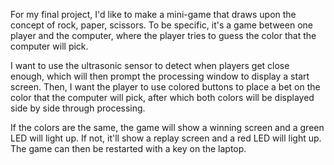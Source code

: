 For my final project, I'd like to make a mini-game that draws upon the concept of rock, paper, scissors. To be specific, it's a game between one player and the computer, where the player tries to guess the color that the computer will pick. 

I want to use the ultrasonic sensor to detect when players get close enough, which will then prompt the processing window to display a start screen. Then, I want the player to use colored buttons to place a bet on the color that the computer will pick, after which both colors will be displayed side by side through processing. 

If the colors are the same, the game will show a winning screen and a green LED will light up. If not, it'll show a replay screen and a red LED will light up. The game can then be restarted with a key on the laptop. 

